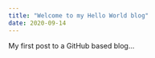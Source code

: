 ```yaml
---
title: "Welcome to my Hello World blog"
date: 2020-09-14
---
```



My first post to a GitHub based blog...
